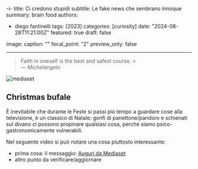-i-
title: Ci credono stupidi
subtitle: Le fake news che sembrano innoque
summary: brain food
authors:

- diego fantinelli
  tags: [2023]
  categories: [curiosity]
  date: "2024-08-28T11:21:00Z"
  featured: true
  draft: false

image:
caption: ""
focal_point: "2"
preview_only: false

---

<!-- {{< toc hide_on="xl" >}} -->

> <i class="fa-solid fa-quote-left"></i> Faith in oneself is the best and safest course. <i class="fa-solid fa-quote-right"></i> ><br>&mdash; <cite>Michelangelo</cite>

![mediaset](2024-mathofthings/content/post/ci_credono_stupidi/featured.jpeg)

## Christmas bufale

È inevitabile che durante le Feste si passi più tempo a guardare cose alla televisione, è un classico di Natale: gonfi di panettone/pandoro e schienati sul divano ci possono propinare qualsiasi cosa, perché siamo psico-gastronomicamente vulnerabili.

Nel seguente video si può notare una cosa piuttosto interessante:

- prima cosa: il messaggio: [Auguri da Mediaset](https://youtu.be/6BJKPDzMJFM?si=c1yW0Xj0VP-gDAPc)
- altro punto da verificare/aggiornare
